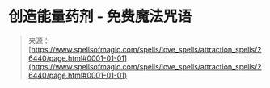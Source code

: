 <!--yml

分类：未分类

日期：2024年06月12日 19:14:24

-->

# 创造能量药剂 - 免费魔法咒语

> 来源：[https://www.spellsofmagic.com/spells/love_spells/attraction_spells/26440/page.html#0001-01-01](https://www.spellsofmagic.com/spells/love_spells/attraction_spells/26440/page.html#0001-01-01)
